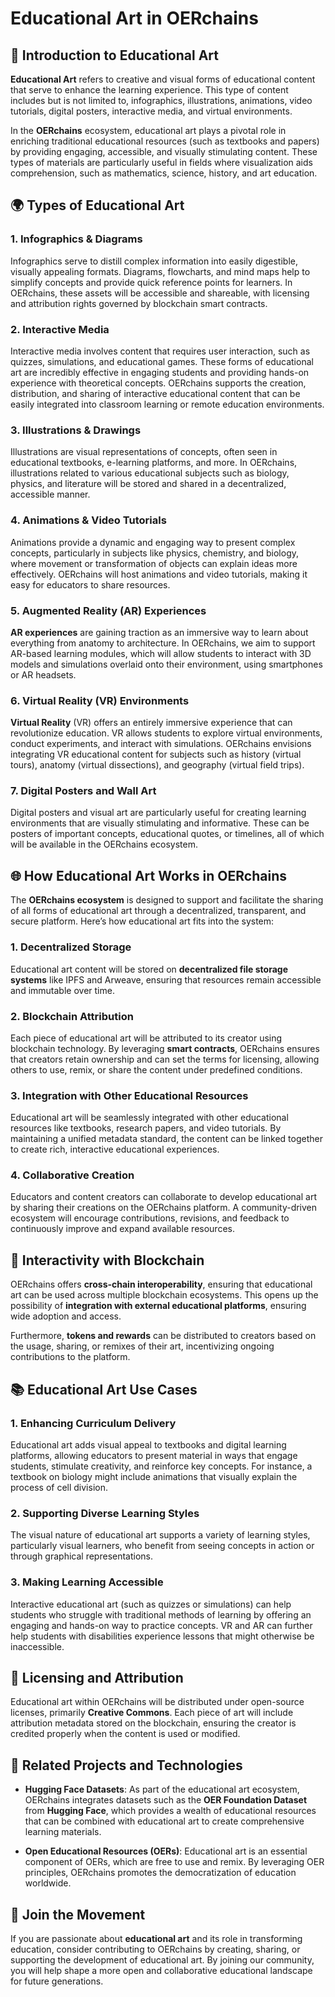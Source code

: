 # Educational Art in OERchains

## 🎨 Introduction to Educational Art
**Educational Art** refers to creative and visual forms of educational content that serve to enhance the learning experience. This type of content includes but is not limited to, infographics, illustrations, animations, video tutorials, digital posters, interactive media, and virtual environments.

In the **OERchains** ecosystem, educational art plays a pivotal role in enriching traditional educational resources (such as textbooks and papers) by providing engaging, accessible, and visually stimulating content. These types of materials are particularly useful in fields where visualization aids comprehension, such as mathematics, science, history, and art education.

## 🌍 Types of Educational Art

### 1. **Infographics & Diagrams**
Infographics serve to distill complex information into easily digestible, visually appealing formats. Diagrams, flowcharts, and mind maps help to simplify concepts and provide quick reference points for learners. In OERchains, these assets will be accessible and shareable, with licensing and attribution rights governed by blockchain smart contracts.

### 2. **Interactive Media**
Interactive media involves content that requires user interaction, such as quizzes, simulations, and educational games. These forms of educational art are incredibly effective in engaging students and providing hands-on experience with theoretical concepts. OERchains supports the creation, distribution, and sharing of interactive educational content that can be easily integrated into classroom learning or remote education environments.

### 3. **Illustrations & Drawings**
Illustrations are visual representations of concepts, often seen in educational textbooks, e-learning platforms, and more. In OERchains, illustrations related to various educational subjects such as biology, physics, and literature will be stored and shared in a decentralized, accessible manner.

### 4. **Animations & Video Tutorials**
Animations provide a dynamic and engaging way to present complex concepts, particularly in subjects like physics, chemistry, and biology, where movement or transformation of objects can explain ideas more effectively. OERchains will host animations and video tutorials, making it easy for educators to share resources.

### 5. **Augmented Reality (AR) Experiences**
**AR experiences** are gaining traction as an immersive way to learn about everything from anatomy to architecture. In OERchains, we aim to support AR-based learning modules, which will allow students to interact with 3D models and simulations overlaid onto their environment, using smartphones or AR headsets.

### 6. **Virtual Reality (VR) Environments**
**Virtual Reality** (VR) offers an entirely immersive experience that can revolutionize education. VR allows students to explore virtual environments, conduct experiments, and interact with simulations. OERchains envisions integrating VR educational content for subjects such as history (virtual tours), anatomy (virtual dissections), and geography (virtual field trips).

### 7. **Digital Posters and Wall Art**
Digital posters and visual art are particularly useful for creating learning environments that are visually stimulating and informative. These can be posters of important concepts, educational quotes, or timelines, all of which will be available in the OERchains ecosystem.

## 🌐 How Educational Art Works in OERchains

The **OERchains ecosystem** is designed to support and facilitate the sharing of all forms of educational art through a decentralized, transparent, and secure platform. Here’s how educational art fits into the system:

### 1. **Decentralized Storage**
Educational art content will be stored on **decentralized file storage systems** like IPFS and Arweave, ensuring that resources remain accessible and immutable over time.

### 2. **Blockchain Attribution**
Each piece of educational art will be attributed to its creator using blockchain technology. By leveraging **smart contracts**, OERchains ensures that creators retain ownership and can set the terms for licensing, allowing others to use, remix, or share the content under predefined conditions.

### 3. **Integration with Other Educational Resources**
Educational art will be seamlessly integrated with other educational resources like textbooks, research papers, and video tutorials. By maintaining a unified metadata standard, the content can be linked together to create rich, interactive educational experiences.

### 4. **Collaborative Creation**
Educators and content creators can collaborate to develop educational art by sharing their creations on the OERchains platform. A community-driven ecosystem will encourage contributions, revisions, and feedback to continuously improve and expand available resources.

## 🔄 Interactivity with Blockchain
OERchains offers **cross-chain interoperability**, ensuring that educational art can be used across multiple blockchain ecosystems. This opens up the possibility of **integration with external educational platforms**, ensuring wide adoption and access.

Furthermore, **tokens and rewards** can be distributed to creators based on the usage, sharing, or remixes of their art, incentivizing ongoing contributions to the platform.

## 📚 Educational Art Use Cases

### 1. **Enhancing Curriculum Delivery**
Educational art adds visual appeal to textbooks and digital learning platforms, allowing educators to present material in ways that engage students, stimulate creativity, and reinforce key concepts. For instance, a textbook on biology might include animations that visually explain the process of cell division.

### 2. **Supporting Diverse Learning Styles**
The visual nature of educational art supports a variety of learning styles, particularly visual learners, who benefit from seeing concepts in action or through graphical representations.

### 3. **Making Learning Accessible**
Interactive educational art (such as quizzes or simulations) can help students who struggle with traditional methods of learning by offering an engaging and hands-on way to practice concepts. VR and AR can further help students with disabilities experience lessons that might otherwise be inaccessible.

## 📜 Licensing and Attribution

Educational art within OERchains will be distributed under open-source licenses, primarily **Creative Commons**. Each piece of art will include attribution metadata stored on the blockchain, ensuring the creator is credited properly when the content is used or modified.

## 🔗 Related Projects and Technologies

- **Hugging Face Datasets**: As part of the educational art ecosystem, OERchains integrates datasets such as the **OER Foundation Dataset** from **Hugging Face**, which provides a wealth of educational resources that can be combined with educational art to create comprehensive learning materials.

- **Open Educational Resources (OERs)**: Educational art is an essential component of OERs, which are free to use and remix. By leveraging OER principles, OERchains promotes the democratization of education worldwide.

## 🤝 Join the Movement

If you are passionate about **educational art** and its role in transforming education, consider contributing to OERchains by creating, sharing, or supporting the development of educational art. By joining our community, you will help shape a more open and collaborative educational landscape for future generations.
